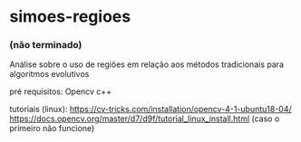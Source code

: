 # simoes-regioes

### (não terminado)

Análise sobre o uso de regiões em relação aos métodos tradicionais para algoritmos evolutivos

pré requisitos:
Opencv c++

tutoriais (linux):
https://cv-tricks.com/installation/opencv-4-1-ubuntu18-04/
https://docs.opencv.org/master/d7/d9f/tutorial_linux_install.html (caso o primeiro não funcione)


